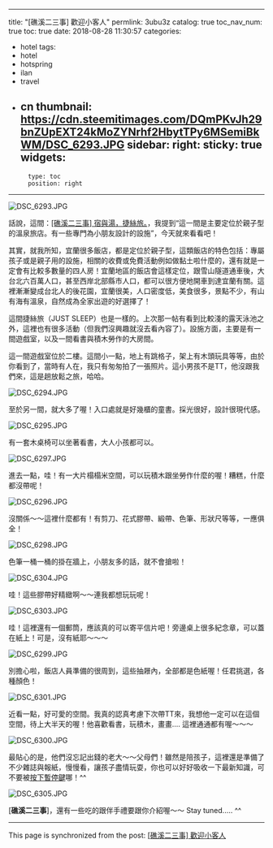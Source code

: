 
---
title: "[礁溪二三事] 歡迎小客人"
permlink: 3ubu3z
catalog: true
toc_nav_num: true
toc: true
date: 2018-08-28 11:30:57
categories:
- hotel
tags:
- hotel
- hotspring
- ilan
- travel
- cn
thumbnail: https://cdn.steemitimages.com/DQmPKvJh29bnZUpEXT24kMoZYNrhf2HbytTPy6MSemiBkWM/DSC_6293.JPG
sidebar:
    right:
        sticky: true
widgets:
    -
        type: toc
        position: right
---


![DSC_6293.JPG](https://cdn.steemitimages.com/DQmPKvJh29bnZUpEXT24kMoZYNrhf2HbytTPy6MSemiBkWM/DSC_6293.JPG)

話說，這間：[[礁溪二三事] 宿與湯，捷絲旅。](https://steemit.com/hotel/@deanliu/stpxe)，我提到“這一間是主要定位於親子型的溫泉旅店。有一些專門為小朋友設計的設施”，今天就來看看吧！

其實，就我所知，宜蘭很多飯店，都是定位於親子型，這類飯店的特色包括：專屬孩子或是親子用的設施，相關的收費或免費活動例如做黏土啦什麼的，還有就是一定會有比較多數量的四人房！宜蘭地區的飯店會這樣定位，跟雪山隧道通車後，大台北六百萬人口，甚至西岸北部縣市人口，都可以很方便地開車到達宜蘭有關。這裡漸漸變成台北人的後花園，宜蘭很美，人口密度低，美食很多，景點不少，有山有海有溫泉，自然成為全家出遊的好選擇了！

這間捷絲旅（JUST SLEEP）也是一樣的。上次那一帖有看到比較淺的露天泳池之外，這裡也有很多活動（但我們沒興趣就沒去看內容了）。設施方面，主要是有一間遊戲室，以及一間看書與積木勞作的大房間。

這一間遊戲室位於二樓。這間小一點，地上有跳格子，架上有木頭玩具等等，由於你看到了，當時有人在，我只有匆匆拍了一張照片。這小男孩不是TT，他沒跟我們來，這是趟放鬆之旅，哈哈。

![DSC_6294.JPG](https://cdn.steemitimages.com/DQmPy2LLrUMiMvKShXr4zZRSBsNMH3BCQc3iFihUjw1mHcU/DSC_6294.JPG)

至於另一間，就大多了喔！入口處就是好幾櫃的童書。採光很好，設計很現代感。

![DSC_6295.JPG](https://cdn.steemitimages.com/DQmV1Nn57aYiqdZheZYqsUZoyeiL3Kij1xz74LFkE6NosWg/DSC_6295.JPG)

有一套木桌椅可以坐著看書，大人小孩都可以。

![DSC_6297.JPG](https://cdn.steemitimages.com/DQmWKnFax2HHLPM38tGc9tkK1BtJuVxbjSdgkWZk6rmcNFS/DSC_6297.JPG)

進去一點，哇！有一大片榻榻米空間，可以玩積木跟坐勞作什麼的喔！糟糕，什麼都沒帶呢！

![DSC_6296.JPG](https://cdn.steemitimages.com/DQmbeqF1eNr5GomwsoAeptZitgoxUEuxvF5hYfSUp33idyv/DSC_6296.JPG)

沒關係～～這裡什麼都有！有剪刀、花式膠帶、緞帶、色筆、形狀尺等等，一應俱全！

![DSC_6298.JPG](https://cdn.steemitimages.com/DQmTVp59VDwe9Xr4oEWLGsP6oKHowh48GZY6nxErQH3nVPv/DSC_6298.JPG)

色筆一桶一桶的掛在牆上，小朋友多的話，就不會搶啦！

![DSC_6304.JPG](https://cdn.steemitimages.com/DQmQohmfTCVuQLvHj6tCnF3h9bm3VhXWcpMChikVYGtzqWw/DSC_6304.JPG)

哇！這些膠帶好精緻啊～～連我都想玩玩呢！

![DSC_6303.JPG](https://cdn.steemitimages.com/DQmUJzMoEgC9qob8Y7LMTZW2G3Z8i1uRFx9Yt353BgP6Q62/DSC_6303.JPG)

哇！這裡還有一個郵筒，應該真的可以寄平信片吧！旁邊桌上很多紀念章，可以蓋在紙上！可是，沒有紙耶～～～

![DSC_6299.JPG](https://cdn.steemitimages.com/DQmbJzY8P6UgmWj1pncUh8uDMBYGHsW7uoyntPcZBDeFJy1/DSC_6299.JPG)

別擔心啦，飯店人員準備的很周到，這些抽屜內，全部都是色紙喔！任君挑選，各種顏色！

![DSC_6301.JPG](https://cdn.steemitimages.com/DQmWMVN6XBg2PXaWZbaEek3bqhBqT2LrgJ9gU73zQ1HXJaw/DSC_6301.JPG)

近看一點，好可愛的空間。我真的認真考慮下次帶TT來，我想他一定可以在這個空間，待上大半天的喔！他喜歡看書，玩積木，畫畫.... 這裡通通都有喔～～～

![DSC_6300.JPG](https://cdn.steemitimages.com/DQmT9nfdzqmjyAEuPAJdK1t7XH8G3xAY6iVEN3BteRofTuy/DSC_6300.JPG)

最貼心的是，他們沒忘記出錢的老大～～父母們！雖然是陪孩子，這裡還是準備了不少雜誌與報紙，慢慢看，讓孩子盡情玩耍，你也可以好好吸收一下最新知識，可不要被[按下暫停鍵](https://steemit.com/deantt/@deanliu/5vvp4p-d-and-tt)哪！^^

![DSC_6305.JPG](https://cdn.steemitimages.com/DQmZz6sP6R1P9rp6dVDhZ8mruiyC6DKjosKfXBjgWSihRjA/DSC_6305.JPG)

[**礁溪二三事**]，還有一些吃的跟伴手禮要跟你介紹喔～～ Stay tuned..... ^^

- - -

This page is synchronized from the post: [[礁溪二三事] 歡迎小客人](https://steemit.com/@deanliu/3ubu3z)
